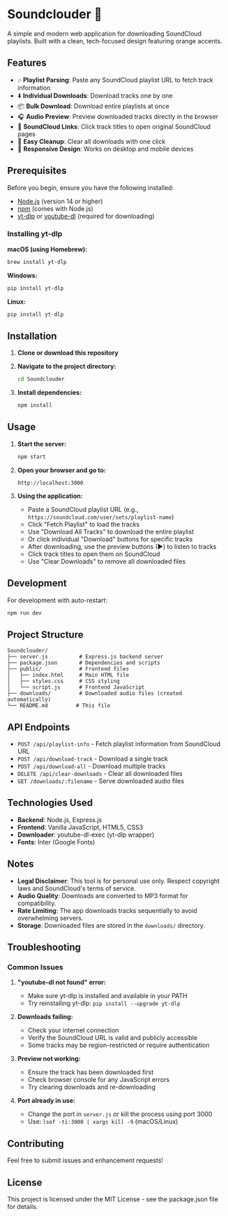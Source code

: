 # Soundclouder 🎵

A simple and modern web application for downloading SoundCloud playlists. Built with a clean, tech-focused design featuring orange accents.

## Features

- 🎶 **Playlist Parsing**: Paste any SoundCloud playlist URL to fetch track information
- ⬇️ **Individual Downloads**: Download tracks one by one
- 📦 **Bulk Download**: Download entire playlists at once
- 🎧 **Audio Preview**: Preview downloaded tracks directly in the browser
- 🔗 **SoundCloud Links**: Click track titles to open original SoundCloud pages
- 🧹 **Easy Cleanup**: Clear all downloads with one click
- 📱 **Responsive Design**: Works on desktop and mobile devices

## Prerequisites

Before you begin, ensure you have the following installed:
- [Node.js](https://nodejs.org/) (version 14 or higher)
- [npm](https://www.npmjs.com/) (comes with Node.js)
- [yt-dlp](https://github.com/yt-dlp/yt-dlp) or [youtube-dl](https://youtube-dl.org/) (required for downloading)

### Installing yt-dlp

**macOS (using Homebrew):**
```bash
brew install yt-dlp
```

**Windows:**
```bash
pip install yt-dlp
```

**Linux:**
```bash
pip install yt-dlp
```

## Installation

1. **Clone or download this repository**
2. **Navigate to the project directory:**
   ```bash
   cd Soundclouder
   ```

3. **Install dependencies:**
   ```bash
   npm install
   ```

## Usage

1. **Start the server:**
   ```bash
   npm start
   ```

2. **Open your browser and go to:**
   ```
   http://localhost:3000
   ```

3. **Using the application:**
   - Paste a SoundCloud playlist URL (e.g., `https://soundcloud.com/user/sets/playlist-name`)
   - Click "Fetch Playlist" to load the tracks
   - Use "Download All Tracks" to download the entire playlist
   - Or click individual "Download" buttons for specific tracks
   - After downloading, use the preview buttons (▶) to listen to tracks
   - Click track titles to open them on SoundCloud
   - Use "Clear Downloads" to remove all downloaded files

## Development

For development with auto-restart:
```bash
npm run dev
```

## Project Structure

```
Soundclouder/
├── server.js          # Express.js backend server
├── package.json       # Dependencies and scripts
├── public/            # Frontend files
│   ├── index.html     # Main HTML file
│   ├── styles.css     # CSS styling
│   └── script.js      # Frontend JavaScript
├── downloads/         # Downloaded audio files (created automatically)
└── README.md         # This file
```

## API Endpoints

- `POST /api/playlist-info` - Fetch playlist information from SoundCloud URL
- `POST /api/download-track` - Download a single track
- `POST /api/download-all` - Download multiple tracks
- `DELETE /api/clear-downloads` - Clear all downloaded files
- `GET /downloads/:filename` - Serve downloaded audio files

## Technologies Used

- **Backend**: Node.js, Express.js
- **Frontend**: Vanilla JavaScript, HTML5, CSS3
- **Downloader**: youtube-dl-exec (yt-dlp wrapper)
- **Fonts**: Inter (Google Fonts)

## Notes

- **Legal Disclaimer**: This tool is for personal use only. Respect copyright laws and SoundCloud's terms of service.
- **Audio Quality**: Downloads are converted to MP3 format for compatibility.
- **Rate Limiting**: The app downloads tracks sequentially to avoid overwhelming servers.
- **Storage**: Downloaded files are stored in the `downloads/` directory.

## Troubleshooting

### Common Issues

1. **"youtube-dl not found" error:**
   - Make sure yt-dlp is installed and available in your PATH
   - Try reinstalling yt-dlp: `pip install --upgrade yt-dlp`

2. **Downloads failing:**
   - Check your internet connection
   - Verify the SoundCloud URL is valid and publicly accessible
   - Some tracks may be region-restricted or require authentication

3. **Preview not working:**
   - Ensure the track has been downloaded first
   - Check browser console for any JavaScript errors
   - Try clearing downloads and re-downloading

4. **Port already in use:**
   - Change the port in `server.js` or kill the process using port 3000
   - Use: `lsof -ti:3000 | xargs kill -9` (macOS/Linux)

## Contributing

Feel free to submit issues and enhancement requests!

## License

This project is licensed under the MIT License - see the package.json file for details. 